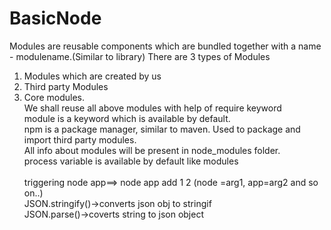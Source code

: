 # BasicNode
Modules are reusable components which are bundled together with a name - modulename.(Similar to library)
There are 3 types of Modules
  1) Modules which are created by us
  2) Third party Modules
  3) Core modules.</br>
  We shall reuse all above modules with help of require keyword</br>
  module is a keyword which is available by default.</br>
  npm is a package manager, similar to maven. Used to package and import third party modules.</br>
  All info about modules will be present in node_modules folder.</br>
process variable is available by default like modules</br>  
triggering node app==>  node app add 1 2 (node =arg1, app=arg2 and so on..)</br>
JSON.stringify()->converts json obj to stringif</br>
JSON.parse()->coverts string to json object</br>
